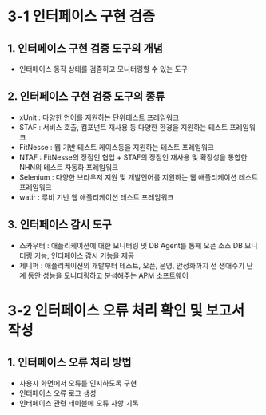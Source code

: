 # 3-1 인터페이스 구현 검증

## 1. 인터페이스 구현 검증 도구의 개념
- 인터페이스 동작 상태를 검증하고 모니터링할 수 있는 도구

## 2. 인터페이스 구현 검증 도구의 종류
- xUnit : 다양한 언어를 지원하는 단위테스트 프레임워크
- STAF : 서비스 호출, 컴포넌트 재사용 등 다양한 환경을 지원하는 테스트 프레임워크
- FitNesse : 웹 기반 테스트 케이스등을 지원하는 테스트 프레임워크
- NTAF : FitNesse의 장점인 협업 + STAF의 장점인 재사용 및 확장성을 통합한 NHN의 테스트 자동화 프레임워크
- Selenium : 다양한 브라우저 지원 및 개발언어를 지원하는 웹 애플리케이션 테스트 프레임워크
- watir : 루비 기반 웹 애플리케이션 테스트 프레임워크

## 3. 인터페이스 감시 도구
- 스카우터 : 애플리케이션에 대한 모니터링 및 DB Agent를 통해 오픈 소스 DB 모니터링 기능, 인터페이스 감시 기능을 제공
- 제니퍼 : 애플리케이션의 개발부터 테스트, 오픈, 운영, 안정화까지 전 생애주기 단계 동안 성능을 모니터링하고 분석해주는 APM 소프트웨어

# 3-2 인터페이스 오류 처리 확인 및 보고서 작성

## 1. 인터페이스 오류 처리 방법
- 사용자 화면에서 오류를 인지하도록 구현
- 인터페이스 오류 로그 생성
- 인터페이스 관련 테이블에 오류 사항 기록
